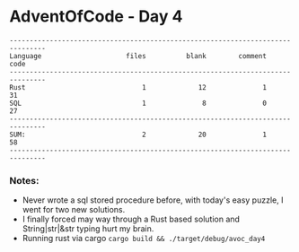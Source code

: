 # AdventOfCode - Day 4

```
-------------------------------------------------------------------------------
Language                     files          blank        comment           code
-------------------------------------------------------------------------------
Rust                             1             12              1             31
SQL                              1              8              0             27
-------------------------------------------------------------------------------
SUM:                             2             20              1             58
-------------------------------------------------------------------------------
```

### Notes:

* Never wrote a sql stored procedure before, with today's easy puzzle, I went for two new solutions.
* I finally forced may way through a Rust based solution and String|str|&str typing hurt my brain.
* Running rust via cargo `cargo build && ./target/debug/avoc_day4`
